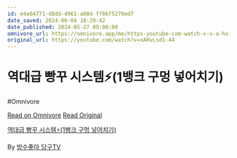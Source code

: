 ```yaml
---
id: e4a04771-d8dd-4961-a00d-ff86f5279ed7
date_saved: 2024-06-04 18:29:42
date_published: 2024-05-27 09:00:00
omnivore_url: https://omnivore.app/me/https-youtube-com-watch-v-x-a-hv-lsd-1-44-18fe2953d99
original_url: https://youtube.com/watch?v=xAHvLsd1-44
---
```


# 역대급 빵꾸 시스템⚡(1뱅크 구멍 넣어치기)
#Omnivore
 
[Read on Omnivore](https://omnivore.app/me/https-youtube-com-watch-v-x-a-hv-lsd-1-44-18fe2953d99)
[Read Original](https://youtube.com/watch?v=xAHvLsd1-44)
 
[역대급 빵꾸 시스템⚡(1뱅크 구멍 넣어치기)](https://youtube.com/watch?v=xAHvLsd1-44)

By [방수좋아 당구TV](https://www.youtube.com/@bangsujoa)